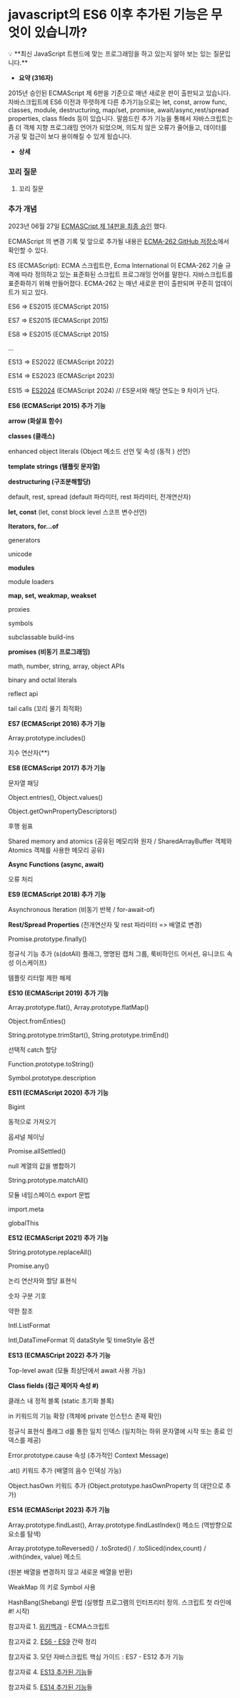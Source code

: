 # javascript의 ES6 이후 추가된 기능은 무엇이 있습니까?

<aside>
💡 **최신 JavaScript 트렌드에 맞는 프로그래밍을 하고 있는지 알아 보는 있는 질문입니다.**

</aside>

- **요약 (316자)**

 2015년 승인된 ECMAScript 제 6판을 기준으로 매년 새로운 판이 출판되고 있습니다. 자바스크립트에 ES6 이전과 뚜렷하게 다른 추가기능으로는 let, const, arrow func, classes, module, destructuring, map/set, promise, await/async,rest/spread properties, class fileds 등이 있습니다. 말씀드린 추가 기능을 통해서 자바스크립트는 좀 더 객체 지향 프로그래밍 언어가 되었으며, 의도치 않은 오류가 줄어들고, 데이터를 가공 및 접근이 보다 용이해질 수 있게 됬습니다.

- **상세**

### 꼬리 질문

1. 꼬리 질문

### 추가 개념

2023년 06월 27일 [ECMASCript 제 14판을 최종 승인](https://www.ecma-international.org/news/ecma-international-approves-new-standards-at-the-125th-general-assembly-27-june-2023/) 했다.

ECMAScript 의 변경 기록 및 앞으로 추가될 내용은 [ECMA-262 GitHub 저장소](https://github.com/tc39/proposals/blob/HEAD/finished-proposals.md)에서 확인할 수 있다.

ES (ECMAScript): ECMA 스크립트란, Ecma International 이 ECMA-262 기술 규격에 따라 정의하고 있는 표준화된 스크립트 프로그래밍 언어를 말한다. 자바스크립트를 표준화하기 위해 만들어졌다. ECMA-262 는 매년 새로운 판이 출판되며 꾸준히 업데이트가 되고 있다.

ES6 => ES2015 (ECMAScript 2015)

ES7 => ES2015 (ECMAScript 2015)

ES8 => ES2015 (ECMAScript 2015)

...

ES13 => ES2022 (ECMAScript 2022)

ES14 => ES2023 (ECMAScript 2023)

ES15 => [ES2024](https://tc39.es/ecma262/#sec-intro) (ECMAScript 2024) // ES문서와 해당 연도는 9 차이가 난다.

**ES6 (ECMAScript 2015) 추가 기능**

**arrow (화살표 함수)**

**classes (클래스)**

enhanced object literals (Object 메소드 선언 및 속성 (동적 ) 선언)

**template strings (템플릿 문자열)**

**destructuring (구조분해할당)**

default, rest, spread (default 파라미터, rest 파라미터, 전개연산자)

**let, const** (let, const block level 스코프 변수선언)

**Iterators, for...of**

generators

unicode

**modules**

module loaders

**map, set, weakmap, weakset**

proxies

symbols

subclassable build-ins

**promises (비동기 프로그래밍)**

math, number, string, array, object APIs

binary and octal literals

reflect api

tail calls (꼬리 물기 최적화)

**ES7 (ECMAScript 2016) 추가 기능**

Array.prototype.includes()

지수 연산자(**)

**ES8 (ECMAScript 2017) 추가 기능**

문자열 패딩

Object.entries(), Object.values()

Object.getOwnPropertyDescriptors()

후행 쉼표

Shared memory and atomics (공유된 메모리와 원자 / SharedArrayBuffer 객체와 Atomics 객체를 사용한 메모리 공유)

**Async Functions (async, await)**

오류 처리

**ES9 (ECMAScript 2018) 추가 기능**

Asynchronous Iteration (비동기 반복 / for-await-of)

**Rest/Spread Properties** (전개연산자 및 rest 파라미터 => 배열로 변경)

Promise.prototype.finally()

정규식 기능 추가 (s(dotAll) 플래그, 명명된 캡처 그룹, 룩비하인드 어서션, 유니코드 속성 이스케이프)

템플릿 리터럴 제한 해제

**ES10 (ECMAScript 2019) 추가 기능**

Array.prototype.flat(), Array.prototype.flatMap()

Object.fromEnties()

String.prototype.trimStart(), String.prototype.trimEnd()

선택적 catch 할당

Function.prototype.toString()

Symbol.prototype.description

**ES11 (ECMAScript 2020) 추가 기능**

Bigint

동적으로 가져오기

옵셔널 체이닝

Promise.allSettled()

null 계열의 값을 병합하기

String.prototype.matchAll()

모듈 네임스페이스 export 문법

import.meta

globalThis

**ES12 (ECMAScript 2021) 추가 기능**

String.prototype.replaceAll()

Promise.any()

논리 연산자와 할당 표현식

숫자 구분 기호

약한 참조

Intl.ListFormat

Intl,DataTimeFormat 의 dataStyle 및 timeStyle 옵션

**ES13 (ECMASCript 2022) 추가 기능**

Top-level await (모듈 최상단에서 await 사용 가능)

**Class fields (접근 제어자 속성 #)**

클래스 내 정적 블록 (static 초기화 블록)

in 키워드의 기능 확장 (객체에 private 인스턴스 존재 확인)

정규식 표현식 플래그 d를 통한 일치 인덱스 (일치하는 하위 문자열에 시작 또는 종료 인덱스를 제공)

Error.prototype.cause 속성 (추가적인 Context Message)

.at() 키워드 추가 (배열의 음수 인덱싱 가능)

Object.hasOwn 키워드 추가 (Object.prototype.hasOwnProperty 의 대안으로 추가)

**ES14 (ECMAScript 2023) 추가 기능**

Array.prototype.findLast(), Array.prototype.findLastIndex() 메소드 (역방향으로 요소를 탐색)

Array.prototype.toReversed() / .toSroted() / .toSliced(index,count) / .with(index, value) 메소드

(원본 배열을 변경하지 않고 새로운 배열을 반환)

WeakMap 의 키로 Symbol 사용

HashBang(Shebang) 문법 (실행할 프로그램의 인터프리터 정의. 스크립트 첫 라인에 #! 시작)

참고자료 1. [위키백과](https://ko.wikipedia.org/wiki/ECMA%EC%8A%A4%ED%81%AC%EB%A6%BD%ED%8A%B8) - ECMA스크립트

참고자료 2. [ES6 - ES9](https://velog.io/@katanazero86/ES6-ES9-%EA%B0%84%EB%9E%B5-%EC%A0%95%EB%A6%AC) 간략 정리

참고자료 3. 모던 자바스크립트 핵심 가이드 : ES7 - ES12 추가 기능

참고자료 4. [ES13 추가된 기능](https://dev-juwon.netlify.app/blog/js_03_ecma2022/)들

참고자료 5. [ES14 추가된 기능](https://guiyomi.tistory.com/146)들